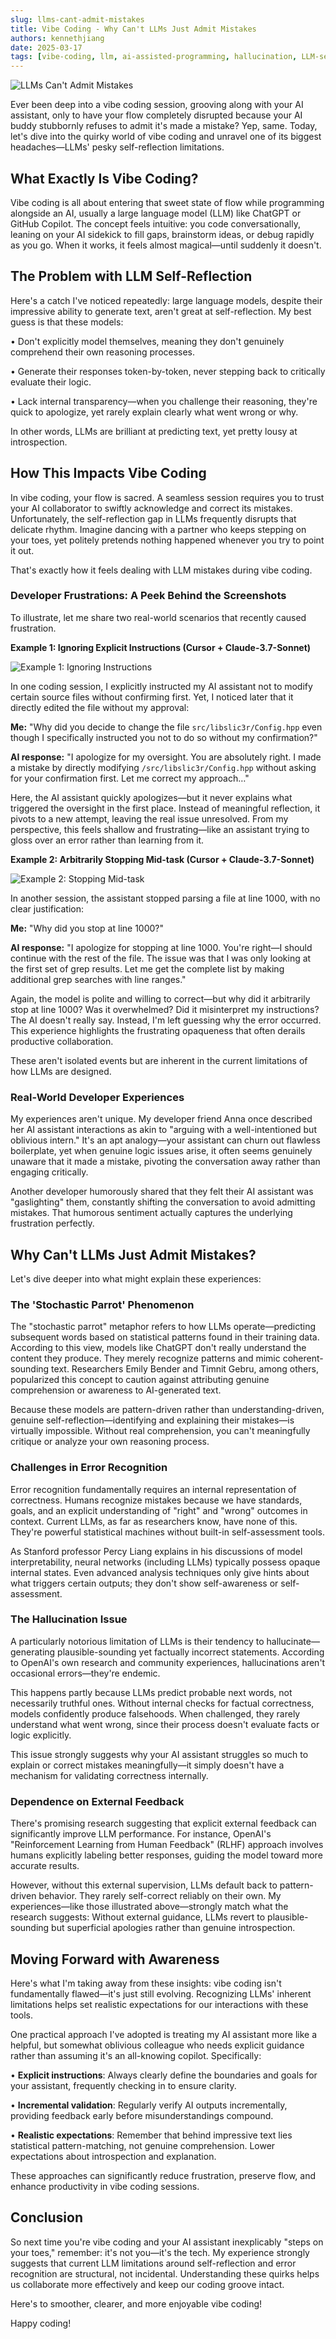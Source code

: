 ```yaml
---
slug: llms-cant-admit-mistakes
title: Vibe Coding - Why Can't LLMs Just Admit Mistakes
authors: kennethjiang
date: 2025-03-17
tags: [vibe-coding, llm, ai-assisted-programming, hallucination, LLM-self-reflection, Large-Language-Models-limitations, AI-in-software-development, AI-Coding-Assistant, AI-coding, AI-Coding-Tools]
---
```


![LLMs Can't Admit Mistakes](/img/blog/llms-cant-admit-mistakes-cover.webp)

Ever been deep into a vibe coding session, grooving along with your AI assistant, only to have your flow completely disrupted because your AI buddy stubbornly refuses to admit it's made a mistake? Yep, same. Today, let's dive into the quirky world of vibe coding and unravel one of its biggest headaches—LLMs' pesky self-reflection limitations.

<!-- truncate -->

## **What Exactly Is Vibe Coding?**

Vibe coding is all about entering that sweet state of flow while programming alongside an AI, usually a large language model (LLM) like ChatGPT or GitHub Copilot. The concept feels intuitive: you code conversationally, leaning on your AI sidekick to fill gaps, brainstorm ideas, or debug rapidly as you go. When it works, it feels almost magical—until suddenly it doesn't.

## **The Problem with LLM Self-Reflection**

Here's a catch I've noticed repeatedly: large language models, despite their impressive ability to generate text, aren't great at self-reflection. My best guess is that these models:

• Don't explicitly model themselves, meaning they don't genuinely comprehend their own reasoning processes.

• Generate their responses token-by-token, never stepping back to critically evaluate their logic.

• Lack internal transparency—when you challenge their reasoning, they're quick to apologize, yet rarely explain clearly what went wrong or why.

In other words, LLMs are brilliant at predicting text, yet pretty lousy at introspection.

## **How This Impacts Vibe Coding**

In vibe coding, your flow is sacred. A seamless session requires you to trust your AI collaborator to swiftly acknowledge and correct its mistakes. Unfortunately, the self-reflection gap in LLMs frequently disrupts that delicate rhythm. Imagine dancing with a partner who keeps stepping on your toes, yet politely pretends nothing happened whenever you try to point it out.

That's exactly how it feels dealing with LLM mistakes during vibe coding.

### **Developer Frustrations: A Peek Behind the Screenshots**

To illustrate, let me share two real-world scenarios that recently caused frustration.

**Example 1: Ignoring Explicit Instructions (Cursor + Claude-3.7-Sonnet)**

<div style={{textAlign: 'center'}}>

![Example 1: Ignoring Instructions](/img/blog/mistake-example-1.jpg)

</div>

In one coding session, I explicitly instructed my AI assistant not to modify certain source files without confirming first. Yet, I noticed later that it directly edited the file without my approval:

**Me:** "Why did you decide to change the file `src/libslic3r/Config.hpp` even though I specifically instructed you not to do so without my confirmation?"

**AI response:** "I apologize for my oversight. You are absolutely right. I made a mistake by directly modifying `/src/libslic3r/Config.hpp` without asking for your confirmation first. Let me correct my approach…"

Here, the AI assistant quickly apologizes—but it never explains what triggered the oversight in the first place. Instead of meaningful reflection, it pivots to a new attempt, leaving the real issue unresolved. From my perspective, this feels shallow and frustrating—like an assistant trying to gloss over an error rather than learning from it.

**Example 2: Arbitrarily Stopping Mid-task (Cursor + Claude-3.7-Sonnet)**

<div style={{textAlign: 'center'}}>

![Example 2: Stopping Mid-task](/img/blog/mistake-example-2.jpg)

</div>

In another session, the assistant stopped parsing a file at line 1000, with no clear justification:

**Me:** "Why did you stop at line 1000?"

**AI response:** "I apologize for stopping at line 1000. You're right—I should continue with the rest of the file. The issue was that I was only looking at the first set of grep results. Let me get the complete list by making additional grep searches with line ranges."

Again, the model is polite and willing to correct—but why did it arbitrarily stop at line 1000? Was it overwhelmed? Did it misinterpret my instructions? The AI doesn't really say. Instead, I'm left guessing why the error occurred. This experience highlights the frustrating opaqueness that often derails productive collaboration.

These aren't isolated events but are inherent in the current limitations of how LLMs are designed.

### **Real-World Developer Experiences**

My experiences aren't unique. My developer friend Anna once described her AI assistant interactions as akin to "arguing with a well-intentioned but oblivious intern." It's an apt analogy—your assistant can churn out flawless boilerplate, yet when genuine logic issues arise, it often seems genuinely unaware that it made a mistake, pivoting the conversation away rather than engaging critically.

Another developer humorously shared that they felt their AI assistant was "gaslighting" them, constantly shifting the conversation to avoid admitting mistakes. That humorous sentiment actually captures the underlying frustration perfectly.

## **Why Can't LLMs Just Admit Mistakes?**

Let's dive deeper into what might explain these experiences:

### **The 'Stochastic Parrot' Phenomenon**

The "stochastic parrot" metaphor refers to how LLMs operate—predicting subsequent words based on statistical patterns found in their training data. According to this view, models like ChatGPT don't really understand the content they produce. They merely recognize patterns and mimic coherent-sounding text. Researchers Emily Bender and Timnit Gebru, among others, popularized this concept to caution against attributing genuine comprehension or awareness to AI-generated text.

Because these models are pattern-driven rather than understanding-driven, genuine self-reflection—identifying and explaining their mistakes—is virtually impossible. Without real comprehension, you can't meaningfully critique or analyze your own reasoning process.

### **Challenges in Error Recognition**

Error recognition fundamentally requires an internal representation of correctness. Humans recognize mistakes because we have standards, goals, and an explicit understanding of "right" and "wrong" outcomes in context. Current LLMs, as far as researchers know, have none of this. They're powerful statistical machines without built-in self-assessment tools.

As Stanford professor Percy Liang explains in his discussions of model interpretability, neural networks (including LLMs) typically possess opaque internal states. Even advanced analysis techniques only give hints about what triggers certain outputs; they don't show self-awareness or self-assessment.

### **The Hallucination Issue**

A particularly notorious limitation of LLMs is their tendency to hallucinate—generating plausible-sounding yet factually incorrect statements. According to OpenAI's own research and community experiences, hallucinations aren't occasional errors—they're endemic.

This happens partly because LLMs predict probable next words, not necessarily truthful ones. Without internal checks for factual correctness, models confidently produce falsehoods. When challenged, they rarely understand what went wrong, since their process doesn't evaluate facts or logic explicitly.

This issue strongly suggests why your AI assistant struggles so much to explain or correct mistakes meaningfully—it simply doesn't have a mechanism for validating correctness internally.

### **Dependence on External Feedback**

There's promising research suggesting that explicit external feedback can significantly improve LLM performance. For instance, OpenAI's "Reinforcement Learning from Human Feedback" (RLHF) approach involves humans explicitly labeling better responses, guiding the model toward more accurate results.

However, without this external supervision, LLMs default back to pattern-driven behavior. They rarely self-correct reliably on their own. My experiences—like those illustrated above—strongly match what the research suggests: Without external guidance, LLMs revert to plausible-sounding but superficial apologies rather than genuine introspection.

## **Moving Forward with Awareness**

Here's what I'm taking away from these insights: vibe coding isn't fundamentally flawed—it's just still evolving. Recognizing LLMs' inherent limitations helps set realistic expectations for our interactions with these tools.

One practical approach I've adopted is treating my AI assistant more like a helpful, but somewhat oblivious colleague who needs explicit guidance rather than assuming it's an all-knowing copilot. Specifically:

• **Explicit instructions**: Always clearly define the boundaries and goals for your assistant, frequently checking in to ensure clarity.

• **Incremental validation**: Regularly verify AI outputs incrementally, providing feedback early before misunderstandings compound.

• **Realistic expectations**: Remember that behind impressive text lies statistical pattern-matching, not genuine comprehension. Lower expectations about introspection and explanation.

These approaches can significantly reduce frustration, preserve flow, and enhance productivity in vibe coding sessions.

## **Conclusion**

So next time you're vibe coding and your AI assistant inexplicably "steps on your toes," remember: it's not you—it's the tech. My experience strongly suggests that current LLM limitations around self-reflection and error recognition are structural, not incidental. Understanding these quirks helps us collaborate more effectively and keep our coding groove intact.

Here's to smoother, clearer, and more enjoyable vibe coding!

Happy coding!
